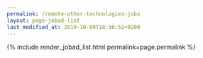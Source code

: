 ```yaml
---
permalink: /remote-other-technologies-jobs
layout: page-jobad-list
last_modified_at: 2019-10-09T18:36:52+0200
---
```

{% include render_jobad_list.html permalink=page.permalink %}
